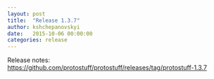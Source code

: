 ```yaml
---
layout: post
title:  "Release 1.3.7"
author: kshchepanovskyi
date:   2015-10-06 00:00:00
categories: release
---
```


Release notes: <https://github.com/protostuff/protostuff/releases/tag/protostuff-1.3.7>

